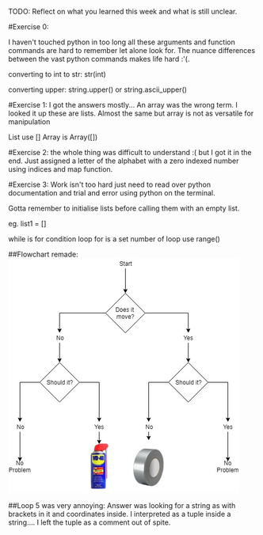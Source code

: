 TODO: Reflect on what you learned this week and what is still unclear.

#Exercise 0:

I haven't touched python in too long all these arguments and function commands are hard to remember let alone look for. The nuance differences between the vast python commands makes life hard :'(.

converting to int to str:
str(int)

converting upper:
string.upper()
or
string.ascii_upper()


#Exercise 1:
I got the answers mostly...
An array was the wrong term. I looked it up these are lists. Almost the same but array is not as versatile for manipulation

List use []
Array is Array([])


#Exercise 2:
the whole thing was difficult to understand :( but I got it in the end. Just assigned a letter of the alphabet with a zero indexed number using indices and map function.

#Exercise 3:
Work isn't too hard just need to read over python documentation and trial and error using python on the terminal.

Gotta remember to initialise lists before calling them with an empty list.

eg. list1 = []

while is for condition loop
for is a set number of loop use range()

##Flowchart remade:
![Flowchart](WD40_Ducttape.jpg)

##Loop 5 was very annoying: 
Answer was looking for a string as with brackets in it and coordinates inside. I interpreted as a tuple inside a string.... I left the tuple as a comment out of spite.